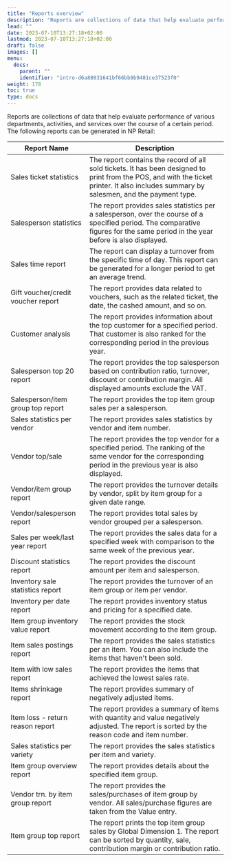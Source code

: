 ```yaml
---
title: "Reports overview"
description: "Reports are collections of data that help evaluate performance of various departments, activities, and services over the course of a certain period."
lead: ""
date: 2023-07-10T13:27:18+02:00
lastmod: 2023-07-10T13:27:18+02:00
draft: false
images: []
menu:
  docs:
    parent: ""
    identifier: "intro-d6a88031641bf66bb9b9481ce37523f0"
weight: 178
toc: true
type: docs
---
```


Reports are collections of data that help evaluate performance of various departments, activities, and services over the course of a certain period. The following reports can be generated in NP Retail:

| Report Name      | Description |
| ----------- | ----------- |
| Sales ticket statistics | The report contains the record of all sold tickets. It has been designed to print from the POS, and with the ticket printer. It also includes summary by salesmen, and the payment type.  |
| Salesperson statistics | The report provides sales statistics per a salesperson, over the course of a specified period. The comparative figures for the same period in the year before is also displayed.  |
| Sales time report | The report can display a turnover from the specific time of day. This report can be generated for a longer period to get an average trend.   |
| Gift voucher/credit voucher report | The report provides data related to vouchers, such as the related ticket, the date, the cashed amount, and so on.  | 
| Customer analysis | The report provides information about the top customer for a specified period. That customer is also ranked for the corresponding period in the previous year. |
| Salesperson top 20 report | The report provides the top salesperson based on contribution ratio, turnover, discount or contribution margin. All displayed amounts exclude the VAT. |
| Salesperson/item group top report | The report provides the top item group sales per a salesperson. |
| Sales statistics per vendor | The report provides sales statistics by vendor and item number. |
| Vendor top/sale | The report provides the top vendor for a specified period. The ranking of the same vendor for the corresponding period in the previous year is also displayed. |
| Vendor/item group report | The report provides the turnover details by vendor, split by item group for a given date range. |
| Vendor/salesperson report | The report provides total sales by vendor grouped per a salesperson. |
| Sales per week/last year report | The report provides the sales data for a specified week with comparison to the same week of the previous year. |
| Discount statistics report | The report provides the discount amount per item and salesperson. |
| Inventory sale statistics report | The report provides the turnover of an item group or item per vendor. |
| Inventory per date report | The report provides inventory status and pricing for a specified date. |
| Item group inventory value report | The report provides the stock movement according to the item group. |
| Item sales postings report | The report provides the sales statistics per an item. You can also include the items that haven't been sold. |
| Item with low sales report | The report provides the items that achieved the lowest sales rate. |
| Items shrinkage report | The report provides summary of negatively adjusted items. |
| Item loss - return reason report | The report provides a summary of items with quantity and value negatively adjusted. The report is sorted by the reason code and item number. |
| Sales statistics per variety | The report provides the sales statistics per item and variety. |
| Item group overview report | The report provides details about the specified item group. |
| Vendor trn. by item group report | The report provides the sales/purchases of item group by vendor. All sales/purchase figures are taken from the Value entry. |
| Item group top report | The report prints the top item group sales by Global Dimension 1. The report can be sorted by quantity, sale, contribution margin or contribution ratio. |
